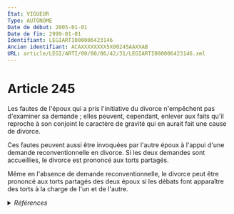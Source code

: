 ```yaml
---
État: VIGUEUR
Type: AUTONOME
Date de début: 2005-01-01
Date de fin: 2999-01-01
Identifiant: LEGIARTI000006423146
Ancien identifiant: ACAXXXXXXXX5X00245AAXXAB
URL: article/LEGI/ARTI/00/00/06/42/31/LEGIARTI000006423146.xml
---
```


<h1>Article 245</h1>

Les fautes de l'époux qui a pris l'initiative du divorce n'empêchent pas
d'examiner sa demande ; elles peuvent, cependant, enlever aux faits qu'il
reproche à son conjoint le caractère de gravité qui en aurait fait une cause de
divorce.<br />

Ces fautes peuvent aussi être invoquées par l'autre époux à l'appui d'une
demande reconventionnelle en divorce. Si les deux demandes sont accueillies, le
divorce est prononcé aux torts partagés.<br />

Même en l'absence de demande reconventionnelle, le divorce peut être prononcé
aux torts partagés des deux époux si les débats font apparaître des torts à la
charge de l'un et de l'autre.


<details>
  <summary><em>Références</em></summary>

  <h2>Articles faisant référence à l'article</h2>
  
  <ul>
    <li>
      <a href="https://legal.tricoteuses.fr//redirection/LEGIARTI000006284798?vers=git&vers=legifrance">LOI n° 2004-439 du 26 mai 2004 relative au divorce - article 5 ENTIEREMENT_MODIF</a> MODIFICATION cible
    </li>
  </ul>
  
  <h2>Textes faisant référence à l'article</h2>
  
  <ul>
    <li>
      <a href="https://legal.tricoteuses.fr//redirection/JORFTEXT000000439268?vers=git&vers=legifrance">LOI n° 2004-439 du 26 mai 2004 relative au divorce</a> SPEC_APPLI cible
    </li>
  </ul>
  
  <h2>Références faites par l'article</h2>
  
  <ul>
    <li>
      2004-05-26 SPEC_APPLI source <a href="https://legal.tricoteuses.fr//redirection/JORFTEXT000000439268?vers=git&vers=legifrance">LOI n° 2004-439 du 26 mai 2004 relative au divorce</a>
    </li>
    <li>
      2004-05-26 MODIFICATION source <a href="https://legal.tricoteuses.fr//redirection/LEGIARTI000006284798?vers=git&vers=legifrance">LOI n° 2004-439 du 26 mai 2004 relative au divorce - article 5 ENTIEREMENT_MODIF</a>
    </li>
    <li>
      2999-01-01 CITATION cible <a href="https://legal.tricoteuses.fr//redirection/LEGIARTI000021504233?vers=git&vers=legifrance">Code de procédure civile - article 1136-2 AUTONOME MODIFIE, en vigueur du 2010-01-01 au 2011-09-03</a>
    </li>
    <li>
      CODIFICATION source Loi 1803-03-14
    </li>
  </ul>
</details>
